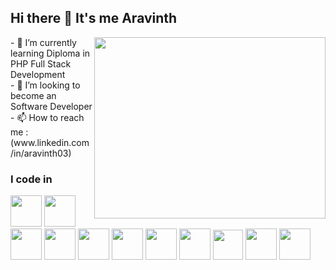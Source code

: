 ## Hi there 👋 It's me Aravinth

<img align="right" width="370" height="290" src="https://media.giphy.com/media/qgQUggAC3Pfv687qPC/giphy.gif?cid=790b7611bf0rs7vhsfww1rmn7bb1jjpenj6ve9e5aqwotasc&ep=v1_gifs_search&rid=giphy.gif&ct=g">                                                 
- 🌱 I’m currently learning Diploma in PHP Full Stack Development <br />
- 👯 I’m looking to become an Software Developer <br />
- 📫 How to reach me :
<br /> (www.linkedin.com/in/aravinth03)

### I code in
<img height="50" width="50" src="https://img.icons8.com/color/48/000000/python.png" /> <img height="50" width="50" src="https://img.icons8.com/color/48/000000/c-programming.png" /> <img height="50" width="50" src="https://img.icons8.com/color/48/000000/c-plus-plus-logo.png" /> <img height="50" width="50" src="https://img.icons8.com/color/48/000000/html-5.png" /> <img height="50" width="50" src="https://img.icons8.com/color/48/000000/css3.png" /> <img height="50" width="50" src="https://img.icons8.com/color/48/000000/bootstrap.png" />
<img height="50" width="50" src="https://img.icons8.com/color/48/000000/javascript.png"/> <img height="50" width="50" src="https://img.icons8.com/color/48/000000/tensorflow.png"/> <img width="48" height="48" src="https://img.icons8.com/color/48/numpy.png"/> <img height="50" width="50" src="https://img.icons8.com/color/48/000000/mysql-logo.png"/> <img height="50" width="50" src="https://img.icons8.com/color/48/000000/mongodb.png"/>
